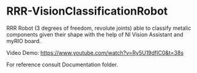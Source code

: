 # RRR-VisionClassificationRobot
RRR Robot (3 degrees of freedom, revolute joints) able to classify metalic components given their shape with the help of NI Vision Assistant and myRIO board.

Video Demo:
https://www.youtube.com/watch?v=Ry5U19dflC0&t=38s

For reference consult Documentation folder.
